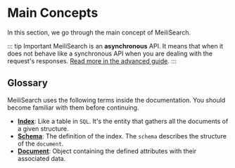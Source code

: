 # Main Concepts

In this section, we go through the main concept of MeiliSearch.

::: tip Important
MeiliSearch is an **asynchronous** API. It means that when it does not behave like a synchronous API when you are dealing with the request's responses. [Read more in the advanced guide](/advanced_guides/asynchronous_updates.md).
:::

## Glossary

MeiliSearch uses the following terms inside the documentation. You should become familiar with them before continuing.

* **[Index](indexes.md)**: Like a table in `SQL`. It's the entity that gathers all the documents of a given structure.
* **[Schema](indexes.md#schema-definition)**: The definition of the index. The `schema` describes the structure of the `document`.
* **[Document](documents.md)**: Object containing the defined attributes with their associated data.
